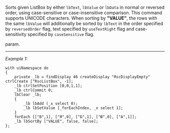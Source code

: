 Sorts given ListBox by either `lbText`, `lbValue` or `lbData` in normal or reversed order, using case-sensitive or case-insensitive comparison. This command supports UNICODE characters.
When sorting by **"VALUE"**, the rows with the same `lbValue` will additionally be sorted by `lbText` in the order specified by `reversedOrder` flag, text specified by `useTextRight` flag and case-sensitivity specified by `caseSensitive` flag.

 param.


---
*Example 1:*
```sqf
with uiNamespace do
{
	private _lb = findDisplay 46 createDisplay "RscDisplayEmpty" ctrlCreate ["RscListBox", -1];
	_lb ctrlSetPosition [0,0,1,1];
	_lb ctrlCommit 0;
	lbClear _lb;
	{
		_lb lbAdd (_x select 0);
		_lb lbSetValue [_forEachIndex, _x select 1];
	}
	forEach [["В",1], ["Я",0], ["Б",1], ["Ю",0], ["А",1]];
	_lb lbSortBy ["VALUE", false, false];
};
```